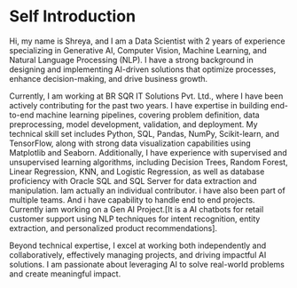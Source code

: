 # Self Introduction


Hi, my name is Shreya, and I am a Data Scientist with 2 years of experience specializing in Generative AI, Computer Vision, Machine Learning, and Natural Language Processing (NLP). I have a strong background in designing and implementing AI-driven solutions that optimize processes, enhance decision-making, and drive business growth.

Currently, I am working at BR SQR IT Solutions Pvt. Ltd., where I have been actively contributing for the past two years. I have expertise in building end-to-end machine learning pipelines, covering problem definition, data preprocessing, model development, validation, and deployment. My technical skill set includes Python, SQL, Pandas, NumPy, Scikit-learn, and TensorFlow, along with strong data visualization capabilities using Matplotlib and Seaborn. Additionally, I have experience with supervised and unsupervised learning algorithms, including Decision Trees, Random Forest, Linear Regression, KNN, and Logistic Regression, as well as database proficiency with Oracle SQL and SQL Server for data extraction and manipulation.
Iam actually an individual contributor. i have also been part of multiple teams. And i have capability to handle end to end projects. Currently iam working on a Gen AI Project.[It is a AI chatbots for retail customer support using NLP techniques for intent recognition, entity extraction, and personalized product recommendations].

Beyond technical expertise, I excel at working both independently and collaboratively, effectively managing projects, and driving impactful AI solutions. I am passionate about leveraging AI to solve real-world problems and create meaningful impact.
